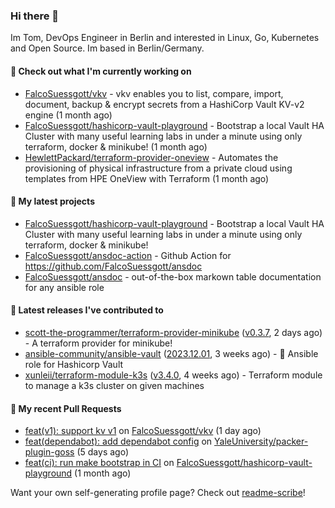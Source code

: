 ### Hi there 👋

Im Tom, DevOps Engineer in Berlin and interested in Linux, Go, Kubernetes and Open Source.
Im based in Berlin/Germany.

#### 👷 Check out what I'm currently working on

- [FalcoSuessgott/vkv](https://github.com/FalcoSuessgott/vkv) - vkv enables you to list, compare, import, document, backup &amp; encrypt secrets from a HashiCorp Vault KV-v2 engine (1 month ago)
- [FalcoSuessgott/hashicorp-vault-playground](https://github.com/FalcoSuessgott/hashicorp-vault-playground) - Bootstrap a local Vault HA Cluster with many useful learning labs in under a minute using only terraform, docker &amp; minikube! (1 month ago)
- [HewlettPackard/terraform-provider-oneview](https://github.com/HewlettPackard/terraform-provider-oneview) - Automates the provisioning of physical infrastructure from a private cloud using templates from HPE OneView with Terraform (1 month ago)

#### 🌱 My latest projects

- [FalcoSuessgott/hashicorp-vault-playground](https://github.com/FalcoSuessgott/hashicorp-vault-playground) - Bootstrap a local Vault HA Cluster with many useful learning labs in under a minute using only terraform, docker &amp; minikube!
- [FalcoSuessgott/ansdoc-action](https://github.com/FalcoSuessgott/ansdoc-action) - Github Action for https://github.com/FalcoSuessgott/ansdoc
- [FalcoSuessgott/ansdoc](https://github.com/FalcoSuessgott/ansdoc) - out-of-the-box markown table documentation for any ansible role

#### 🔭 Latest releases I've contributed to

- [scott-the-programmer/terraform-provider-minikube](https://github.com/scott-the-programmer/terraform-provider-minikube) ([v0.3.7](https://github.com/scott-the-programmer/terraform-provider-minikube/releases/tag/v0.3.7), 2 days ago) - A terraform provider for minikube!
- [ansible-community/ansible-vault](https://github.com/ansible-community/ansible-vault) ([2023.12.01](https://github.com/ansible-community/ansible-vault/releases/tag/2023.12.01), 3 weeks ago) - :key: Ansible role for Hashicorp Vault
- [xunleii/terraform-module-k3s](https://github.com/xunleii/terraform-module-k3s) ([v3.4.0](https://github.com/xunleii/terraform-module-k3s/releases/tag/v3.4.0), 4 weeks ago) - Terraform module to manage a k3s cluster on given machines

#### 🔨 My recent Pull Requests

- [feat(v1): support kv v1](https://github.com/FalcoSuessgott/vkv/pull/195) on [FalcoSuessgott/vkv](https://github.com/FalcoSuessgott/vkv) (1 day ago)
- [feat(dependabot): add dependabot config](https://github.com/YaleUniversity/packer-plugin-goss/pull/72) on [YaleUniversity/packer-plugin-goss](https://github.com/YaleUniversity/packer-plugin-goss) (5 days ago)
- [feat(ci): run make bootstrap in CI](https://github.com/FalcoSuessgott/hashicorp-vault-playground/pull/24) on [FalcoSuessgott/hashicorp-vault-playground](https://github.com/FalcoSuessgott/hashicorp-vault-playground) (1 month ago)

Want your own self-generating profile page? Check out [readme-scribe](https://github.com/muesli/readme-scribe)!
